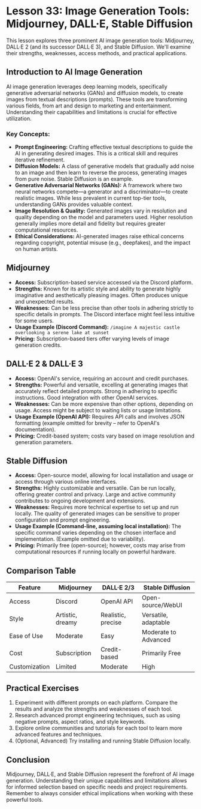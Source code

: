 # Lesson 33: Image Generation Tools: Midjourney, DALL·E, Stable Diffusion

This lesson explores three prominent AI image generation tools: Midjourney, DALL·E 2 (and its successor DALL·E 3), and Stable Diffusion.  We'll examine their strengths, weaknesses, access methods, and practical applications.

## Introduction to AI Image Generation

AI image generation leverages deep learning models, specifically generative adversarial networks (GANs) and diffusion models, to create images from textual descriptions (prompts). These tools are transforming various fields, from art and design to marketing and entertainment.  Understanding their capabilities and limitations is crucial for effective utilization.

### Key Concepts:

* **Prompt Engineering:** Crafting effective textual descriptions to guide the AI in generating desired images.  This is a critical skill and requires iterative refinement.
* **Diffusion Models:**  A class of generative models that gradually add noise to an image and then learn to reverse the process, generating images from pure noise. Stable Diffusion is an example.
* **Generative Adversarial Networks (GANs):**  A framework where two neural networks compete—a generator and a discriminator—to create realistic images. While less prevalent in current top-tier tools, understanding GANs provides valuable context.
* **Image Resolution & Quality:**  Generated images vary in resolution and quality depending on the model and parameters used.  Higher resolution generally implies more detail and fidelity but requires greater computational resources.
* **Ethical Considerations:**  AI-generated images raise ethical concerns regarding copyright, potential misuse (e.g., deepfakes), and the impact on human artists.


## Midjourney

* **Access:** Subscription-based service accessed via the Discord platform.
* **Strengths:**  Known for its artistic style and ability to generate highly imaginative and aesthetically pleasing images. Often produces unique and unexpected results.
* **Weaknesses:** Can be less precise than other tools in adhering strictly to specific details in prompts.  The Discord interface might feel less intuitive for some users.
* **Usage Example (Discord Command):** `/imagine A majestic castle overlooking a serene lake at sunset`
* **Pricing:** Subscription-based tiers offer varying levels of image generation credits.

## DALL·E 2 & DALL·E 3

* **Access:**  OpenAI's service, requiring an account and credit purchases.
* **Strengths:**  Powerful and versatile, excelling at generating images that accurately reflect detailed prompts.  Strong in adhering to specific instructions.  Good integration with other OpenAI services.
* **Weaknesses:**  Can be more expensive than other options, depending on usage. Access might be subject to waiting lists or usage limitations.
* **Usage Example (OpenAI API):**  Requires API calls and involves JSON formatting (example omitted for brevity – refer to OpenAI's documentation).
* **Pricing:** Credit-based system; costs vary based on image resolution and generation parameters.

## Stable Diffusion

* **Access:** Open-source model, allowing for local installation and usage or access through various online interfaces.
* **Strengths:** Highly customizable and versatile.  Can be run locally, offering greater control and privacy.  Large and active community contributes to ongoing development and extensions.
* **Weaknesses:** Requires more technical expertise to set up and run locally. The quality of generated images can be sensitive to proper configuration and prompt engineering.
* **Usage Example (Command-line, assuming local installation):**  The specific command varies depending on the chosen interface and implementation. (Example omitted due to variability).
* **Pricing:** Primarily free (open-source); however, costs may arise from computational resources if running locally on powerful hardware.


## Comparison Table

| Feature        | Midjourney     | DALL·E 2/3      | Stable Diffusion |
|----------------|-----------------|-----------------|--------------------|
| Access         | Discord          | OpenAI API       | Open-source/WebUI |
| Style          | Artistic, dreamy | Realistic, precise | Versatile, adaptable |
| Ease of Use    | Moderate        | Easy             | Moderate to Advanced |
| Cost           | Subscription     | Credit-based     | Primarily Free     |
| Customization  | Limited         | Moderate         | High               |


## Practical Exercises

1.  Experiment with different prompts on each platform.  Compare the results and analyze the strengths and weaknesses of each tool.
2.  Research advanced prompt engineering techniques, such as using negative prompts, aspect ratios, and style keywords.
3.  Explore online communities and tutorials for each tool to learn more advanced features and techniques.
4. (Optional, Advanced)  Try installing and running Stable Diffusion locally.


## Conclusion

Midjourney, DALL·E, and Stable Diffusion represent the forefront of AI image generation.  Understanding their unique capabilities and limitations allows for informed selection based on specific needs and project requirements.  Remember to always consider ethical implications when working with these powerful tools.
